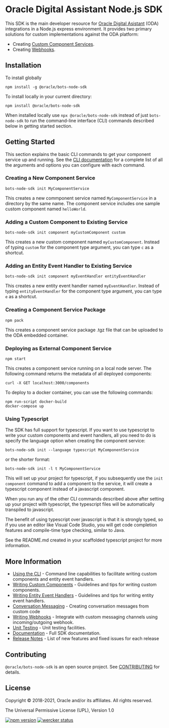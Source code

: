 # Oracle Digital Assistant Node.js SDK

This SDK is the main developer resource for [Oracle Digital Asistant](https://docs.oracle.com/en/cloud/paas/digital-assistant/index.html) (ODA) integrations in a Node.js express environment. It provides two primary solutions for custom implementations against the ODA platform: 
- Creating [Custom Component Services](https://docs.oracle.com/en/cloud/paas/digital-assistant/use-chatbot/components1.html#GUID-D4DB30EC-D089-4809-A845-31FAAE1794AA).
- Creating [Webhooks](https://docs.oracle.com/en/cloud/paas/digital-assistant/use-chatbot/webhooks.html#GUID-96CCA06D-0432-4F20-8CDD-E60161F46680).


## Installation

To install globally

```text
npm install -g @oracle/bots-node-sdk
```

To install locally in your current directory:

```text
npm install @oracle/bots-node-sdk
```

When installed locally use `npx @oracle/bots-node-sdk` instead of just `bots-node-sdk` to run the command-line interface (CLI) commands described below in getting started section.

## Getting Started 

This section explains the basic CLI commands to get your component service up and running. See the [CLI documentation](https://github.com/oracle/bots-node-sdk/blob/master/bin/CLI.md) for a complete list of all the arguments and options you can configure with each command.

### Creating a New Component Service

```text
bots-node-sdk init MyComponentService
```

This creates a new commponent service named `MyComponentService` in a directory by the same name.
The component service includes one sample custom component named `helloWorld`.

### Adding a Custom Component to Existing Service

```text
bots-node-sdk init component myCustomComponent custom
```

This creates a new custom component named `myCustomComponent`. Instead of typing `custom` for the component type argument, you can type `c` as a shortcut.

### Adding an Entity Event Handler to Existing Service

```text
bots-node-sdk init component myEventHandler entityEventHandler
```

This creates a new entity event handler named `myEventHandler`. Instead of typing `entityEventHandler` for the component type argument, you can type `e` as a shortcut.

### Creating a Component Service Package

```text
npm pack
```
This creates a component service package .tgz file that can be uploaded to the ODA embedded container.

### Deploying as External Component Service

```text
npm start
```
This creates a component service running on a local node server. 
The following command returns the metadata of all deployed components:

```text
curl -X GET localhost:3000/components
```

To deploy to a docker container, you can use the following commands:

```text
npm run-script docker-build
docker-compose up
```

### Using Typescript

The SDK has full support for typescript. If you want to use typescript to write your custom components and event handlers, all you need to do is specify the language option when creating the component service:

```text
bots-node-sdk init --language typescript MyComponentService
```

or the shorter format:

```text
bots-node-sdk init -l t MyComponentService
```

This will set up your project for typescript, if you subsequently use the `init component` command to add a component to the service, it will create a typescript component instead of a javascript component.

When you run any of the other CLI commands described above after setting up your project with typescript, the typescript files will be automatically transpiled to javascript.

The benefit of using typescript over javascript is that it is strongly typed, so if you use an editor like Visual Code Studio, you will get code completion features and compile-time type checking, similar to Java.

See the README.md created in your scaffolded typescript project for more information.   

## More Information

<!--[nodoc]-->
- [Using the CLI](https://github.com/oracle/bots-node-sdk/blob/master/bin/CLI.md) - Command line capabilities to facilitate writing custom components and entity event handlers.
- [Writing Custom Components](https://github.com/oracle/bots-node-sdk/blob/master/CUSTOM_COMPONENT.md) - Guidelines and tips for writing custom components.
- [Writing Entity Event Handlers](https://github.com/oracle/bots-node-sdk/blob/master/ENTIY_EVENT_HANDLER.md) - Guidelines and tips for writing entity event handlers.
- [Conversation Messaging](https://github.com/oracle/bots-node-sdk/blob/master/MESSAGE_MODEL.md) - Creating conversation messages from custom code
- [Writing Webhooks](https://github.com/oracle/bots-node-sdk/blob/master/WEBHOOK.md) - Integrate with custom messaging channels using incoming/outgoing webhook.
- [Unit Testing](https://github.com/oracle/bots-node-sdk/blob/master/testing/TESTING.md) - Unit testing facilities.
- [Documentation](https://oracle.github.io/bots-node-sdk) - Full SDK documentation.
- [Release Notes](https://github.com/oracle/bots-node-sdk/blob/master/RELEASE_NOTES.md) - List of new features and fixed issues for each release
<!--[/nodoc]-->

## Contributing

<!--[nodoc]-->
`@oracle/bots-node-sdk` is an open source project. See
[CONTRIBUTING](https://github.com/oracle/bots-node-sdk/blob/master/CONTRIBUTING.md) for details.
<!--[/nodoc]-->

## License

Copyright © 2018-2021, Oracle and/or its affiliates. All rights reserved.

The Universal Permissive License (UPL), Version 1.0

<!--[nodoc]-->
[![npm version](https://badge.fury.io/js/%40oracle%2Fbots-node-sdk.svg)](https://badge.fury.io/js/%40oracle%2Fbots-node-sdk)
[![wercker status](https://app.wercker.com/status/39bb567cbcdc92b7dcbb3a78f144102d/s/master "wercker status")](https://app.wercker.com/project/byKey/39bb567cbcdc92b7dcbb3a78f144102d)
<!--[/nodoc]-->